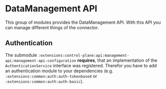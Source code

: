 # DataManagement API

This group of modules provides the DataManagement API. With this API you can manage different things of the connector.

## Authentication

The submodule `:extensions:control-plane:api:management-api:management-api-configuration` **requires**, that an implementation of the
`AuthenticationService` interface was registered. Therefor you have to add an authentication module to your dependencies
(e.g. `:extensions:common:auth:auth-tokenbased` or `:extensions:common:auth:auth-basic`).
